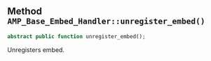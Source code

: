 ## Method `AMP_Base_Embed_Handler::unregister_embed()`

```php
abstract public function unregister_embed();
```

Unregisters embed.

